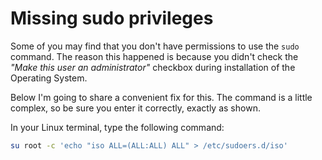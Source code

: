 # Missing sudo privileges

Some of you may find that you don't have permissions to use the `sudo` command.
 The reason this happened is because you didn't check the *"Make this user an
 administrator"* checkbox during installation of the Operating System.

Below I'm going to share a convenient fix for this. The command is a little
 complex, so be sure you enter it correctly, exactly as shown.

In your Linux terminal, type the following command:

```sh
su root -c 'echo "iso ALL=(ALL:ALL) ALL" > /etc/sudoers.d/iso'
```
